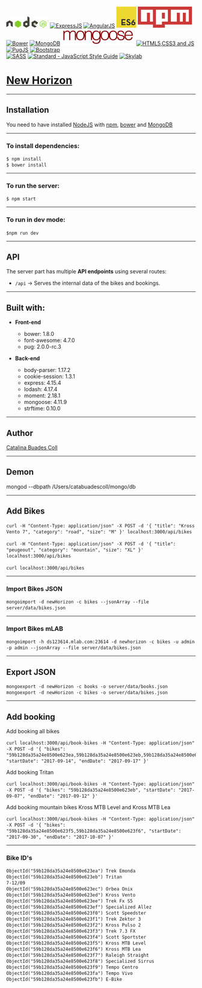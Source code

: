 [![NodeJS](https://github.com/MarioTerron/logo-images/blob/master/logos/nodejs.png)](https://nodejs.org/)
[![ExpressJS](https://github.com/MarioTerron/logo-images/blob/master/logos/expressjs.png)](http://expressjs.com///)
[![AngularJS](https://github.com/FransLopez/logo-images/blob/master/logos/angularjs.png)](https://angularjs.org/)
[![ES6](https://github.com/MarioTerron/logo-images/blob/master/logos/es6.png)](http://www.ecma-international.org/ecma-262/6.0/) 
[![npm](https://github.com/MarioTerron/logo-images/blob/master/logos/npm.png)](https://www.npmjs.com/)
[![Bower](https://github.com/FransLopez/logo-images/blob/master/logos/bower.png)](https://bower.io/)
[![MongoDB](https://github.com/FransLopez/logo-images/blob/master/logos/mongodb.png)](https://www.mongodb.com/)
![Monogoose](https://github.com/MarioTerron/logo-images/blob/master/logos/mongoose.png)
[![HTML5,CSS3 and JS](https://github.com/FransLopez/logo-images/blob/master/logos/html5-css3-js.png)](http://www.w3.org/)
[![PugJS](https://github.com/MarioTerron/logo-images/blob/master/logos/pug.png)](http://www.pugjs.org/) 
[![Bootstrap](https://github.com/FransLopez/logo-images/blob/master/logos/bootstrap.png)](http://getbootstrap.com/)  
[![SASS](https://github.com/FransLopez/logo-images/blob/master/logos/sass.png)](http://sass-lang.com/)
[![Standard - JavaScript Style Guide](https://cdn.rawgit.com/feross/standard/master/badge.svg)](https://github.com/feross/standard)
[![Skylab](https://github.com/FransLopez/logo-images/blob/master/logos/skylab-56.png)](http://www.skylabcoders.com/)

# [New Horizon](https://new-horizon-final-project.herokuapp.com/)

---

## Installation

You need to have installed [NodeJS](https://nodejs.org/) with [npm](https://www.npmjs.com/), [bower](https://bower.io/) and [MongoDB](https://www.mongodb.com/)

---

### To install dependencies:

```
$ npm install 
$ bower install
```
---

### To run the server:

```
$ npm start
```
---

### To run in dev mode:

```
$npm run dev
```
---

## API

The server part has multiple **API endpoints** using several routes:

- `/api` -> Serves the internal data of the bikes and bookings.

---

## Built with:

- **Front-end**
    - bower: 1.8.0
    - font-awesome: 4.7.0
    - pug: 2.0.0-rc.3

- **Back-end**
    - body-parser: 1.17.2
    - cookie-session: 1.3.1
    - express: 4.15.4
    - lodash: 4.17.4
    - moment: 2.18.1
    - mongoose: 4.11.9
    - strftime: 0.10.0
    

---

## Author

[Catalina Buades Coll](https://github.com/catabuades)

---

## Demon
mongod --dbpath /Users/catabuadescoll/mongo/db

---
## Add Bikes
```
curl -H "Content-Type: application/json" -X POST -d '{ "title": "Kross Vento 7", "category": "road", "size": "M" }' localhost:3000/api/bikes

curl -H "Content-Type: application/json" -X POST -d '{ "title": "peugeout", "category": "mountain", "size": "XL" }' localhost:3000/api/bikes

curl localhost:3000/api/bikes
```
---

### Import Bikes JSON
```
mongoimport -d newHorizon -c bikes --jsonArray --file server/data/bikes.json
```
---

### Import Bikes mLAB
```
mongoimport -h ds123614.mlab.com:23614 -d newhorizon -c bikes -u admin -p admin --jsonArray --file server/data/bikes.json
```
---

## Export JSON
```
mongoexport -d newHorizon -c books -o server/data/books.json
mongoexport -d newHorizon -c bikes -o server/data/bikes.json
```
---

## Add booking
Add booking all bikes
```
curl localhost:3000/api/book-bikes -H "Content-Type: application/json"  -X POST -d '{ "bikes": "59b128da35a24e8500e623ea,59b128da35a24e8500e623eb,59b128da35a24e8500e623ec,59b128da35a24e8500e623ed,59b128da35a24e8500e623ee,59b128da35a24e8500e623ef,59b128da35a24e8500e623f0,59b128da35a24e8500e623f1,59b128da35a24e8500e623f2,59b128da35a24e8500e623f3,59b128da35a24e8500e623f4,59b128da35a24e8500e623f5,59b128da35a24e8500e623f6,59b128da35a24e8500e623f7,59b128da35a24e8500e623f8,59b128da35a24e8500e623f9,59b128da35a24e8500e623fa,59b128da35a24e8500e623fb", "startDate": "2017-09-14", "endDate": "2017-09-17" }'
```
Add booking Tritan
```
curl localhost:3000/api/book-bikes -H "Content-Type: application/json"  -X POST -d '{ "bikes": "59b128da35a24e8500e623eb", "startDate": "2017-09-07", "endDate": "2017-09-12" }'
```
Add booking mountain bikes Kross MTB Level and Kross MTB Lea
```
curl localhost:3000/api/book-bikes -H "Content-Type: application/json"  -X POST -d '{ "bikes": "59b128da35a24e8500e623f5,59b128da35a24e8500e623f6", "startDate": "2017-09-30", "endDate": "2017-10-07" }'
```
---

### Bike ID's
```
ObjectId("59b128da35a24e8500e623ea") Trek Emonda
ObjectId("59b128da35a24e8500e623eb") Tritan
7-12/09
ObjectId("59b128da35a24e8500e623ec") Orbea Onix
ObjectId("59b128da35a24e8500e623ed") Kross Vento
ObjectId("59b128da35a24e8500e623ee") Trek Fx S5
ObjectId("59b128da35a24e8500e623ef") Specialized Allez
ObjectId("59b128da35a24e8500e623f0") Scott Speedster
ObjectId("59b128da35a24e8500e623f1") Trek Zektor 3
ObjectId("59b128da35a24e8500e623f2") Kross Pulso 2
ObjectId("59b128da35a24e8500e623f3") Trek 7.3 FX
ObjectId("59b128da35a24e8500e623f4") Scott Sportster
ObjectId("59b128da35a24e8500e623f5") Kross MTB Level
ObjectId("59b128da35a24e8500e623f6") Kross MTB Lea
ObjectId("59b128da35a24e8500e623f7") Raleigh Straight
ObjectId("59b128da35a24e8500e623f8") Specialized Sirrus
ObjectId("59b128da35a24e8500e623f9") Tempo Centro
ObjectId("59b128da35a24e8500e623fa") Tempo Vivo
ObjectId("59b128da35a24e8500e623fb") E-Bike


